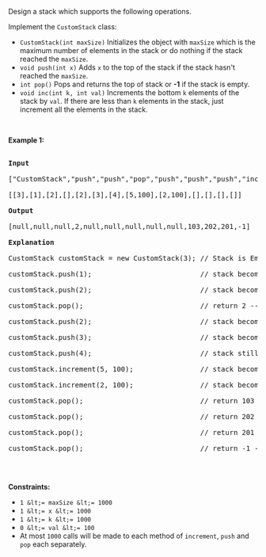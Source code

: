 Design a stack which supports the following operations.

Implement the `` CustomStack `` class:

*   `` CustomStack(int maxSize) `` Initializes the object with `` maxSize `` which is the maximum number of elements in the stack or do nothing if the stack reached the `` maxSize ``.
*   `` void push(int x) ``&nbsp;Adds `` x `` to the top of the stack if the stack hasn't reached the `` maxSize ``.
*   `` int pop() ``&nbsp;Pops and returns the top of stack or __-1__ if the stack is empty.
*   `` void inc(int k, int val) `` Increments the bottom `` k `` elements of the stack by `` val ``. If there are less than `` k `` elements in the stack, just increment all the elements in the stack.

&nbsp;

__Example 1:__

<pre>
<strong>Input</strong>
["CustomStack","push","push","pop","push","push","push","increment","increment","pop","pop","pop","pop"]
[[3],[1],[2],[],[2],[3],[4],[5,100],[2,100],[],[],[],[]]
<strong>Output</strong>
[null,null,null,2,null,null,null,null,null,103,202,201,-1]
<strong>Explanation</strong>
CustomStack customStack = new CustomStack(3); // Stack is Empty []
customStack.push(1);                          // stack becomes [1]
customStack.push(2);                          // stack becomes [1, 2]
customStack.pop();                            // return 2 --&gt; Return top of the stack 2, stack becomes [1]
customStack.push(2);                          // stack becomes [1, 2]
customStack.push(3);                          // stack becomes [1, 2, 3]
customStack.push(4);                          // stack still [1, 2, 3], Don't add another elements as size is 4
customStack.increment(5, 100);                // stack becomes [101, 102, 103]
customStack.increment(2, 100);                // stack becomes [201, 202, 103]
customStack.pop();                            // return 103 --&gt; Return top of the stack 103, stack becomes [201, 202]
customStack.pop();                            // return 202 --&gt; Return top of the stack 102, stack becomes [201]
customStack.pop();                            // return 201 --&gt; Return top of the stack 101, stack becomes []
customStack.pop();                            // return -1 --&gt; Stack is empty return -1.
</pre>

&nbsp;

__Constraints:__

*   `` 1 &lt;= maxSize &lt;= 1000 ``
*   `` 1 &lt;= x &lt;= 1000 ``
*   `` 1 &lt;= k &lt;= 1000 ``
*   `` 0 &lt;= val &lt;= 100 ``
*   At most&nbsp;`` 1000 ``&nbsp;calls will be made to each method of `` increment ``, `` push `` and `` pop `` each separately.